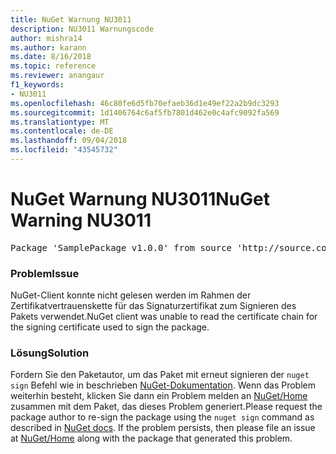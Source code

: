 ```yaml
---
title: NuGet Warnung NU3011
description: NU3011 Warnungscode
author: mishra14
ms.author: karann
ms.date: 8/16/2018
ms.topic: reference
ms.reviewer: anangaur
f1_keywords:
- NU3011
ms.openlocfilehash: 46c80fe6d5fb70efaeb36d1e49ef22a2b9dc3293
ms.sourcegitcommit: 1d1406764c6af5fb7801d462e0c4afc9092fa569
ms.translationtype: MT
ms.contentlocale: de-DE
ms.lasthandoff: 09/04/2018
ms.locfileid: "43545732"
---
```

# <a name="nuget-warning-nu3011"></a><span data-ttu-id="49a62-103">NuGet Warnung NU3011</span><span class="sxs-lookup"><span data-stu-id="49a62-103">NuGet Warning NU3011</span></span>

<pre>Package 'SamplePackage v1.0.0' from source 'http://source.com/index.json': The primary signature is invalid.</pre>

### <a name="issue"></a><span data-ttu-id="49a62-104">Problem</span><span class="sxs-lookup"><span data-stu-id="49a62-104">Issue</span></span>

<span data-ttu-id="49a62-105">NuGet-Client konnte nicht gelesen werden im Rahmen der Zertifikatvertrauenskette für das Signaturzertifikat zum Signieren des Pakets verwendet.</span><span class="sxs-lookup"><span data-stu-id="49a62-105">NuGet client was unable to read the certificate chain for the signing certificate used to sign the package.</span></span>


### <a name="solution"></a><span data-ttu-id="49a62-106">Lösung</span><span class="sxs-lookup"><span data-stu-id="49a62-106">Solution</span></span>

<span data-ttu-id="49a62-107">Fordern Sie den Paketautor, um das Paket mit erneut signieren der `nuget sign` Befehl wie in beschrieben [NuGet-Dokumentation](https://docs.microsoft.com/en-us/nuget/create-packages/sign-a-package). Wenn das Problem weiterhin besteht, klicken Sie dann ein Problem melden an [NuGet/Home](https://github.com/NuGet/Home/issues) zusammen mit dem Paket, das dieses Problem generiert.</span><span class="sxs-lookup"><span data-stu-id="49a62-107">Please request the package author to re-sign the package using the `nuget sign` command as described in [NuGet docs](https://docs.microsoft.com/en-us/nuget/create-packages/sign-a-package). If the problem persists, then please file an issue at [NuGet/Home](https://github.com/NuGet/Home/issues) along with the package that generated this problem.</span></span>


